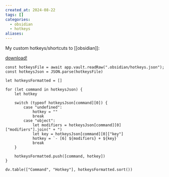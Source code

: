 ```yaml
---
created_at: 2024-08-22
tags: []
categories:
  - obsidian
  - hotkeys
aliases:
---
```

My custom hotkeys/shortcuts to [[obsidian]]:

[download!](https://raw.githubusercontent.com/dreisss/garden/main/.obsidian/hotkeys.json)

```dataviewjs
const hotkeysFile = await app.vault.readRaw(".obsidian/hotkeys.json");
const hotkeysJson = JSON.parse(hotkeysFile)

let hotkeysFormatted = []

for (let command in hotkeysJson) {
	let hotkey

	switch (typeof hotkeysJson[command][0]) {
		case "undefined":
			hotkey = ""
			break
		case "object":
			let modifiers = hotkeysJson[command][0]["modifiers"].join(" + ")
			let key = hotkeysJson[command][0]["key"]
			hotkey = `- [6] ${modifiers} + ${key}`
			break
	}

	hotkeysFormatted.push([command, hotkey])
}

dv.table(["Command", "Hotkey"], hotkeysFormatted.sort())
```

